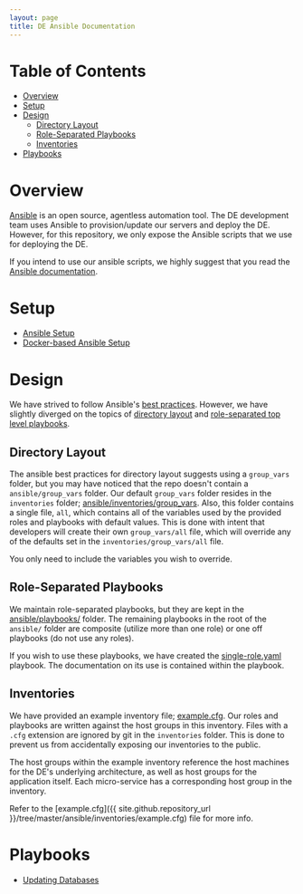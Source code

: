 ```yaml
---
layout: page
title: DE Ansible Documentation
---
```


# Table of Contents
* [Overview](#overview)
* [Setup](#setup)
* [Design](#design)
    * [Directory Layout](#directory-layout)
    * [Role-Separated Playbooks](#role-separated-playbooks)
    * [Inventories](#inventories)
* [Playbooks](#playbooks)

# Overview
[Ansible](http://www.ansible.com/) is an open source, agentless automation tool. The DE development
team uses Ansible to provision/update our servers and deploy the DE. However, for this repository,
we only expose the Ansible scripts that we use for deploying the DE. 

If you intend to use our ansible scripts, we highly suggest that you read the 
[Ansible documentation](http://docs.ansible.com/ansible/index.html).

# Setup

* [Ansible Setup](setup/ansible.html)
* [Docker-based Ansible Setup](setup/docker.html)

# Design
We have strived to follow Ansible's 
[best practices](http://docs.ansible.com/ansible/playbooks_best_practices.html). 
However, we have slightly diverged on the topics of 
[directory layout](http://docs.ansible.com/ansible/playbooks_best_practices.html#directory-layout) and
[role-separated top level playbooks](http://docs.ansible.com/ansible/playbooks_best_practices.html#top-level-playbooks-are-separated-by-role).

## Directory Layout
The ansible best practices for directory layout suggests using a `group_vars` folder, but you may 
have noticed that the repo doesn't contain a `ansible/group_vars` folder. Our default `group_vars` 
folder resides in the `inventories` folder; 
[ansible/inventories/group_vars]({{site.github.repository_url}}/tree/master/ansible/inventories/group_vars).
Also, this folder contains a single file, `all`, which contains all of the variables used by the 
provided roles and playbooks with default values.
This is done with intent that developers will create their own `group_vars/all` file, which will 
override any of the defaults set in the `inventories/group_vars/all` file.

You only need to include the variables you wish to override.

## Role-Separated Playbooks
We maintain role-separated playbooks, but they are kept in the 
[ansible/playbooks/]({{site.github.repository_url}}/tree/master/ansible/playbooks) folder. The 
remaining playbooks in the root of the `ansible/` folder are composite (utilize more than one role)
or one off playbooks (do not use any roles). 

If you wish to use these playbooks, we have created the 
[single-role.yaml]({{site.github.repository_url}}/tree/master/ansible/single-role.yaml) playbook. 
The documentation on its use is contained within the playbook.

## Inventories
We have provided an example inventory file; 
[example.cfg]({{site.github.repository_url}}/tree/master/ansible/inventories/example.cfg). Our 
roles and playbooks are written against the host groups in this inventory. Files with a `.cfg` 
extension are ignored by git in the `inventories` folder. This is done to prevent us from 
accidentally exposing our inventories to the public.

The host groups within the example inventory reference the host machines for the DE's underlying 
architecture, as well as host groups for the application itself. Each micro-service has a 
corresponding host group in the inventory.

Refer to the 
[example.cfg]({{ site.github.repository_url }}/tree/master/ansible/inventories/example.cfg) file for
more info.

# Playbooks
* [Updating Databases](work_instructions/database.html)

